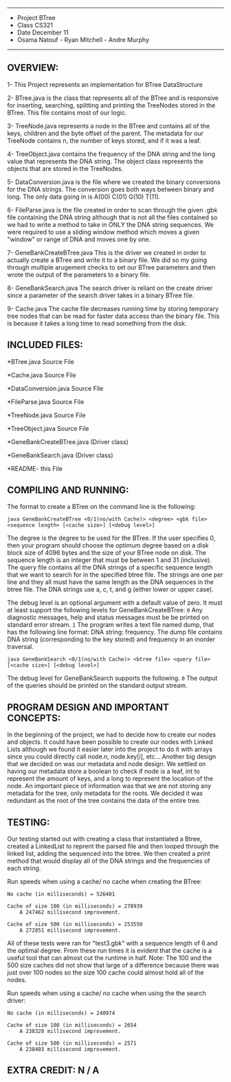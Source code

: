 ****************
* Project BTree 
* Class CS321
* Date December 11
* Osama Natouf - Ryan Mitchell - Andre Murphy 
**************** 
## OVERVIEW:
1- This Project represents an implementation for BTree DataStructure

2- BTree.java 
is the class that represents all of the BTree and is responsive for inserting, searching, splitting and printing the TreeNodes stored in the BTree. This file contains most of our logic.

3- TreeNode.java 
represents a node in the BTree and contains all of the keys, children and the byte offset of the parent. The metadata for our TreeNode contains n, the number of keys stored, and if it was a leaf.

4- TreeObject.java
contains the frequency of the DNA string and the long value that represents the DNA string. The object class represents the objects that are stored in the TreeNodes.

5- DataConversion.java
is the file where we created the binary conversions for the DNA strings. The conversion goes both ways between binary and long. The only data going in is A(00) C(01) G(10) T(11). 

6- FileParse.java
is the file created in order to scan through the given .gbk file containing the DNA string although that is not all the files contained so we had to write a method to take in ONLY the DNA string sequences. We were required to use a sliding window method which moves a given "window" or range of DNA and moves one by one.

7- GeneBankCreateBTree.java 
This is the driver we created in order to actually create a BTree and write it to a binary file. We did so my going through multiple arugement checks to set our BTree parameters and then wrote the output of the parameters to a binary file.

8- GeneBankSearch.java
The search driver is reliant on the create driver since a parameter of the search driver takes in a binary BTree file.

9- Cache.java
The cache file decreases running time by storing temporary tree nodes that can be read for faster data access than the binary file. This is because it takes a long time to read something from the disk. 

## INCLUDED FILES:
*BTree.java Source File

*Cache.java Source File

*DataConversion.java Source File

*FileParse.java Source File

*TreeNode.java Source File

*TreeObject.java Source File

*GeneBankCreateBTree.java (Driver class)

*GeneBankSearch.java (Driver class)

*README- this File

## COMPILING AND RUNNING:
The format to create a BTree on the command line is the following:
```
java GeneBankCreateBTree <0/1(no/with Cache)> <degree> <gbk file> <sequence length> [<cache size>] [<debug level>]
```
The degree is the degree to be used for the BTree. If the user specifies 0, then your
program should choose the optimum degree based on a disk block size of 4096 bytes
and the size of your BTree node on disk.
The sequence length is an integer that must be between 1 and 31 (inclusive). The
query file contains all the DNA strings of a specific sequence length that we want to
search for in the specified btree file. The strings are one per line and they all must
have the same length as the DNA sequences in the btree file. The DNA strings use a,
c, t, and g (either lower or upper case).

The debug level is an optional argument with a default value of zero. It must at least
support the following levels for GeneBankCreateBTree:
```0``` Any diagnostic messages, help and status messages must be be printed on standard
error stream.
```1``` The program writes a text file named dump, that has the following line format:
DNA string: frequency. The dump file contains DNA string (corresponding to
the key stored) and frequency in an inorder traversal.
 ```
java GeneBankSearch <0/1(no/with Cache)> <btree file> <query file> [<cache size>] [<debug level>]
```
The debug level for GeneBankSearch supports the following.
```0``` The output of the queries should be printed on the standard output stream.
    
## PROGRAM DESIGN AND IMPORTANT CONCEPTS:
In the beginning of the project, we had to decide how to create our nodes and objects. It could have been possible to create our nodes with Linked Lists although we found it easier later into the project to do it with arrays since you could directly call node.n, node.key[i], etc... Another big design that we decided on was our metadata and node design. We settled on having our metadata store a boolean to check if node is a leaf, int to represent the amount of keys, and a long to represent the location of the node. An important piece of information was that we are not storing any metadata for the tree, only metadata for the roots. We decided it was redundant as the root of the tree contains the data of the entire tree.
## TESTING:
Our testing started out with creating a class that instantiated a Btree, created a LinkedList to reprent the parsed file and then looped through the linked list, adding the sequenced into the btree. We then created a print method that would display all of the DNA strings and the frequencies of each string.

Run speeds when using a cache/ no cache when creating the BTree:

    No cache (in milliseconds) = 526401
    
    Cache of size 100 (in milliseconds) = 278939
        A 247462 millisecond improvement.
        
    Cache of size 500 (in milliseconds) = 253550
        A 272851 millisecond improvement.
        
All of these tests were ran for "test3.gbk" with a sequence length of 6 and the optimal degree. From these run times it is evident that the cache is a useful tool that can almost cut the runtime in half. Note: The 100 and the 500 size caches did not show that large of a difference because there was just over 100 nodes so the size 100 cache could almost hold all of the nodes.

Run speeds when using a cache/ no cache when using the the search driver:

    No cache (in milliseconds) = 240974
    
    Cache of size 100 (in milliseconds) = 2654
        A 238320 millisecond improvement.
        
    Cache of size 500 (in milliseconds) = 2571
        A 238403 millisecond improvement. 
        
## EXTRA CREDIT: N / A
 
